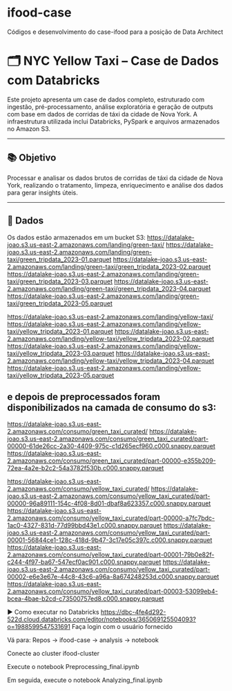 # ifood-case
Códigos e desenvolvimento do case-ifood para a posição de Data Architect

# 🗂️ NYC Yellow Taxi – Case de Dados com Databricks

Este projeto apresenta um case de dados completo, estruturado com ingestão, pré-processamento, análise exploratória e geração de outputs com base em dados de corridas de táxi da cidade de Nova York. A infraestrutura utilizada inclui Databricks, PySpark e arquivos armazenados no Amazon S3.

---

## 📚 Objetivo

Processar e analisar os dados brutos de corridas de táxi da cidade de Nova York, realizando o tratamento, limpeza, enriquecimento e análise dos dados para gerar insights úteis.

---
## 🧾 Dados

Os dados estão armazenados em um bucket S3:
https://datalake-joao.s3.us-east-2.amazonaws.com/landing/green-taxi/
https://datalake-joao.s3.us-east-2.amazonaws.com/landing/green-taxi/green_tripdata_2023-01.parquet
https://datalake-joao.s3.us-east-2.amazonaws.com/landing/green-taxi/green_tripdata_2023-02.parquet
https://datalake-joao.s3.us-east-2.amazonaws.com/landing/green-taxi/green_tripdata_2023-03.parquet
https://datalake-joao.s3.us-east-2.amazonaws.com/landing/green-taxi/green_tripdata_2023-04.parquet
https://datalake-joao.s3.us-east-2.amazonaws.com/landing/green-taxi/green_tripdata_2023-05.parquet



https://datalake-joao.s3.us-east-2.amazonaws.com/landing/yellow-taxi/
https://datalake-joao.s3.us-east-2.amazonaws.com/landing/yellow-taxi/yellow_tripdata_2023-01.parquet
https://datalake-joao.s3.us-east-2.amazonaws.com/landing/yellow-taxi/yellow_tripdata_2023-02.parquet
https://datalake-joao.s3.us-east-2.amazonaws.com/landing/yellow-taxi/yellow_tripdata_2023-03.parquet
https://datalake-joao.s3.us-east-2.amazonaws.com/landing/yellow-taxi/yellow_tripdata_2023-04.parquet
https://datalake-joao.s3.us-east-2.amazonaws.com/landing/yellow-taxi/yellow_tripdata_2023-05.parquet

## e depois de preprocessados foram disponibilizados na camada de consumo do s3:

https://datalake-joao.s3.us-east-2.amazonaws.com/consumo/green_taxi_curated/
https://datalake-joao.s3.us-east-2.amazonaws.com/consumo/green_taxi_curated/part-00000-61de26cc-2a30-4409-975c-c1d265ecf960.c000.snappy.parquet
https://datalake-joao.s3.us-east-2.amazonaws.com/consumo/green_taxi_curated/part-00000-e355b209-72ea-4a2e-b2c2-54a3782f530b.c000.snappy.parquet

https://datalake-joao.s3.us-east-2.amazonaws.com/consumo/yellow_taxi_curated/
https://datalake-joao.s3.us-east-2.amazonaws.com/consumo/yellow_taxi_curated/part-00000-96a89111-154c-4f08-8d01-dbaf8a623357.c000.snappy.parquet
https://datalake-joao.s3.us-east-2.amazonaws.com/consumo/yellow_taxi_curated/part-00000-a7fc7bdc-1ac0-4327-831d-77d99bbd43e1.c000.snappy.parquet
https://datalake-joao.s3.us-east-2.amazonaws.com/consumo/yellow_taxi_curated/part-00001-56844ce1-128c-418d-9b47-3c17e05c397c.c000.snappy.parquet
https://datalake-joao.s3.us-east-2.amazonaws.com/consumo/yellow_taxi_curated/part-00001-79b0e82f-c244-4f97-ba67-547ecf0ac901.c000.snappy.parquet
https://datalake-joao.s3.us-east-2.amazonaws.com/consumo/yellow_taxi_curated/part-00002-e6e3e67e-44c8-43c6-a96a-8a674248253d.c000.snappy.parquet
https://datalake-joao.s3.us-east-2.amazonaws.com/consumo/yellow_taxi_curated/part-00003-53099eb4-bcea-4bae-b2cd-c73500757ed8.c000.snappy.parquet


▶️ Como executar no Databricks
https://dbc-4fe4d292-522d.cloud.databricks.com/editor/notebooks/365069125504093?o=1988599547531691
Faça login com o usuário fornecido

Vá para: Repos → ifood-case → analysis → notebook

Conecte ao cluster ifood-cluster

Execute o notebook Preprocessing_final.ipynb

Em seguida, execute o notebook Analyzing_final.ipynb
